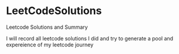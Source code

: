 # LeetCodeSolutions
Leetcode Solutions and Summary

I will record all leetcode solutions I did and try to generate a pool and expereience of my leetcode journey
